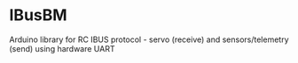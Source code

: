 # IBusBM
Arduino library for RC IBUS protocol - servo (receive) and sensors/telemetry (send) using hardware UART
